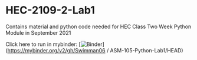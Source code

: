 # HEC-2109-2-Lab1

Contains material and python code needed for HEC Class Two Week Python Module in September 2021

Click here to run in mybinder:
[![Binder](https://mybinder.org/badge_logo.svg)](https://mybinder.org/v2/gh/Swimman06 / ASM-105-Python-Lab1/HEAD)
